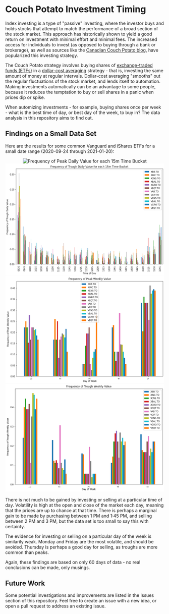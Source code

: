# Couch Potato Investment Timing

Index investing is a type of "passive" investing, where the investor buys and holds stocks that attempt to match the performance of a broad section of the stock market. This approach has historically shown to yield a good return on investment with minimal effort and minimal fees. The increased access for individuals to invest (as opposed to buying through a bank or brokerage), as well as sources like the [Canadian Couch Potato blog](https://canadiancouchpotato.com/), have popularized this investing strategy.

The Couch Potato strategy involves buying shares of [exchange-traded funds (ETFs)](https://en.wikipedia.org/wiki/Exchange-traded_fund) in a [dollar-cost averaging](https://en.wikipedia.org/wiki/Dollar_cost_averaging) strategy - that is, investing the same amount of money at regular intervals. Dollar-cost averaging "smooths" out the regular fluctuations of the stock market, and lends itself to automation. Making investments automatically can be an advantage to some people, because it reduces the temptation to buy or sell shares in a panic when prices dip or spike.

When automizing investments - for example, buying shares once per week - what is the best time of day, or best day of the week, to buy in? The data analysis in this repository aims to find out.

## Findings on a Small Data Set
Here are the results for some common Vanguard and iShares ETFs for a small date range (2020-09-24 through 2021-01-20):

<p align="center">
	<img width="600" alt="Frequency of Peak Daily Value for each 15m Time Bucket" src="data/images/peak_daily_2020-01-20.png">
	<img width="600" alt="Frequency of Trough Daily Value for each 15m Time Bucket" src="data/images/trough_daily_2021-01-20.png">
	<img width="600" alt="Frequency of Peak Weekly Value" src="data/images/peak_weekly_2021-01-20.png">
	<img width="600" alt="Frequency of Trough Weekly Value" src="data/images/trough_weekly_2021-01-20.png">
</p>

There is not much to be gained by investing or selling at a particular time of day. Volatility is high at the open and close of the market each day, meaning that the prices are up to chance at that time. There is perhaps a marginal gain to be made by purchasing between 1 PM and 1:45 PM, and selling between 2 PM and 3 PM, but the data set is too small to say this with certainty.

The evidence for investing or selling on a particular day of the week is similarily weak. Monday and Friday are the most volatile, and should be avoided. Thursday is perhaps a good day for selling, as troughs are more common than peaks.

Again, these findings are based on only 60 days of data - no real conclusions can be made, only musings.

## Future Work
Some potential investigations and improvements are listed in the Issues section of this repository. Feel free to create an issue with a new idea, or open a pull request to address an existing issue.